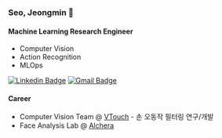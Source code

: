 ### Seo, Jeongmin 👋

#### Machine Learning Research Engineer

- Computer Vision
- Action Recognition
- MLOps

[![Linkedin Badge](https://img.shields.io/badge/-LinkedIn-blue?style=flat-square&logo=Linkedin&logoColor=white&link=https://www.linkedin.com/in/jeongmin-seo/)](https://www.linkedin.com/in/jeongmin-seo/)
[![Gmail Badge](https://img.shields.io/badge/Gmail-d14836?style=flat-square&logo=Gmail&logoColor=white&link=mailto:emfndnlem@gmail.com)](mailto:emfndnlem@gmail.com)

#### Career

- Computer Vision Team @ [VTouch](https://www.vtouch.io/ko) - 손 오동작 필터링 연구/개발
- Face Analysis Lab @ [Alchera](https://alcherainc.com/)

<!--
**jeongmin-seo/jeongmin-seo** is a ✨ _special_ ✨ repository because its `README.md` (this file) appears on your GitHub profile.

Here are some ideas to get you started:

- 🔭 I’m currently working on ...
- 🌱 I’m currently learning ...
- 👯 I’m looking to collaborate on ...
- 🤔 I’m looking for help with ...
- 💬 Ask me about ...
- 📫 How to reach me: ...
- 😄 Pronouns: ...
- ⚡ Fun fact: ...
-->
